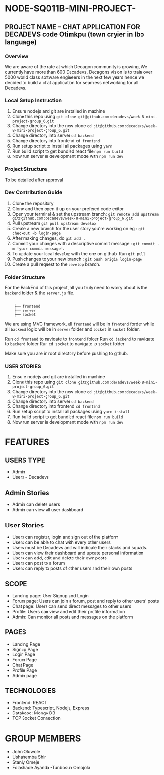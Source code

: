 # NODE-SQ011B-MINI-PROJECT-
## PROJECT NAME – CHAT APPLICATION FOR DECADEVS  code Otimkpu (town cryier in Ibo language)

### **Overview**
We are aware of the rate at which Decagon community is growing, We currently have more than 600 Decadevs, Decagons vision is to train over 5000 world class software engineers in the next few years hence we decided to build a chat application for seamless networking for all Decadevs. 


### **Local Setup Instruction**
1. Ensure nodejs and git are installed in machine
2. Clone this repo using `git clone git@github.com:decadevs/week-8-mini-project-group_6.git`
3. Change directory into the new clone `cd git@github.com:decadevs/week-8-mini-project-group_6.git`
3. Change directory into server `cd backend`
3. Change directory into frontend `cd frontend`
4. Run setup script to install all packages using `yarn`
5. Run build script to get bundled react file `npm run build`
6. Now run server in development mode with `npm run dev`


### **Project Structure**
To be detailed after approval


### **Dev Contribution Guide**
1. Clone the repository
2. Clone and then open it up on your prefered code editor
3. Open your terminal & set the upstream branch: `git remote add upstream git@github.com:decadevs/week-8-mini-project-group_6.git`
4. Pull upstream `git pull upstream develop`
5. Create a new branch for the user story you're working on eg : `git checkout -b login-page`
6. After making changes, do `git add .`
7. Commit your changes with a descriptive commit message : `git commit -m "your commit message"`.
8. To update your local `develop` with the one on github, Run `git pull`
9. Push changes to your new branch : `git push origin login-page`
10. Create a pull request to the `develop` branch.


### **Folder Structure**
For the BackEnd of this project, all you truly need to worry about is the `backend` folder & the `server.js` file.

```  

    ├── frontend
    ├── server
    ├── socket

```

We are using MVC framework, all `frontend` will be in `frontend` forder while all `backend` logic will be in `server` folder and `socket` in `socket` folder.

Run `cd frontend` to navigate to `frontend` folder 
Run `cd backend` to navigate to `backend` folder 
Run `cd socket` to navigate to `socket` folder 

Make sure you are in root directory before pushing to github.

### **USER STORIES**
1. Ensure nodejs and git are installed in machine
2. Clone this repo using `git clone git@github.com:decadevs/week-8-mini-project-group_6.git`
3. Change directory into the new clone `cd git@github.com:decadevs/week-8-mini-project-group_6.git`
3. Change directory into server `cd backend`
3. Change directory into frontend `cd frontend`
4. Run setup script to install all packages using `yarn install`
5. Run build script to get bundled react file `npm run build`
6. Now run server in development mode with `npm run dev`


# FEATURES  

## USERS TYPE  
- Admin  
- Users - Decadevs

## Admin Stories  
- Admin can delete users 
- Admin can view all user dashboard 
 
## User Stories  
- Users can register, login and sign out of the platform  
- Users can be able to chat with every other users 
- Users must be Decadevs and will indicate their stacks and squads. 
- Users can view their dashboard and update personal information  
- Users can add, edit and delete their own posts 
- Users can post to a forum 
- Users can reply to posts of other users and their own posts 

## SCOPE   
- Landing page: User Signup and Login   
- Forum page: Users can join a forum, post and reply to other users’ posts 
- Chat page: Users can send direct messages to other users 
- Profile: Users can view and edit their profile information  
- Admin: Can monitor all posts and messages on the platform  

## PAGES   
- Landing Page 
- Signup Page 
- Login Page 
- Forum Page  
- Chat Page 
- Profile Page   
- Admin page 

## TECHNOLOGIES   
- Frontend:  REACT  
- Backend: Typescript, Nodejs, Express   
- Database: Mongo DB 
- TCP Socket Connection 

# GROUP MEMBERS  
- John Oluwole 
- Ushahemba Shir 
- Stanly Omeje 
- Folashade Ayanda 
-Tunbosun Omojola 

 
 

 

 